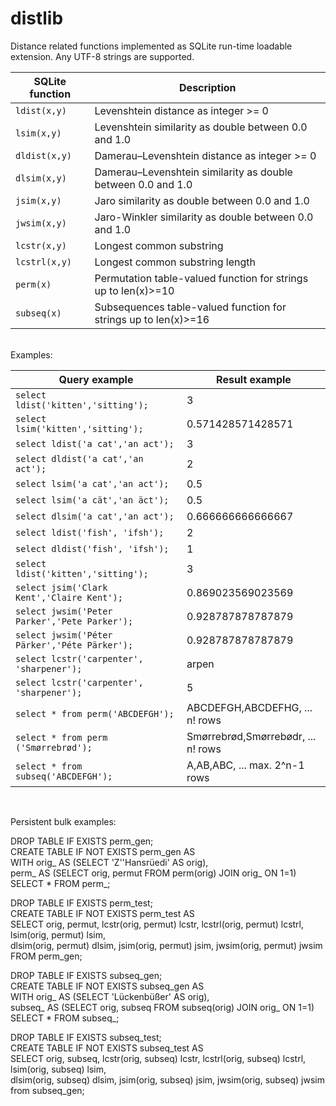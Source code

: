# distlib
 Distance related functions implemented as SQLite run-time loadable extension.
 Any UTF-8 strings are supported.

| SQLite function | Description |  
| --- | --- |
| `ldist(x,y)` | Levenshtein distance as integer >= 0 | 
| `lsim(x,y)` | Levenshtein similarity as double between 0.0 and 1.0  |
| `dldist(x,y)` | Damerau–Levenshtein distance as integer >= 0 |
| `dlsim(x,y)` | Damerau–Levenshtein similarity as double between 0.0 and 1.0 |
| `jsim(x,y)` | Jaro similarity as double between 0.0 and 1.0 | 
| `jwsim(x,y)` | Jaro-Winkler similarity as double between 0.0 and 1.0 | 
| `lcstr(x,y)` | Longest common substring |
| `lcstrl(x,y)` | Longest common substring length |
| `perm(x)` | Permutation table-valued function for strings up to len(x)>=10 | 
| `subseq(x)` | Subsequences table-valued function for strings up to len(x)>=16 | 
<br>
Examples:

| Query example | Result example |
|  --- | --- | 
| `select ldist('kitten','sitting');` | 3 | 
| `select lsim('kitten','sitting');` | 0.571428571428571 |
| `select ldist('a cat','an act');` | 3 | 
| `select dldist('a cat','an act');` | 2 | 
| `select lsim('a cat','an act');` | 0.5 |
| `select lsim('a cät','an äct');` | 0.5 |
| `select dlsim('a cat','an act');` | 0.666666666666667 |
| `select ldist('fish', 'ifsh');` | 2 |
| `select dldist('fish', 'ifsh');` | 1 |   
| `select ldist('kitten','sitting');` | 3 | 
| `select jsim('Clark Kent','Claire Kent');` | 0.869023569023569 |
| `select jwsim('Peter Parker','Pete Parker');` | 0.928787878787879 |
| `select jwsim('Péter Pärker','Péte Pärker');` | 0.928787878787879 |
| `select lcstr('carpenter', 'sharpener');` | arpen |
| `select lcstr('carpenter', 'sharpener');` | 5 |
| `select * from perm('ABCDEFGH');` | ABCDEFGH,ABCDEFHG, ... n! rows |
| `select * from perm ('Smørrebrød');` | Smørrebrød,Smørrebødr, ... n! rows |
| `select * from subseq('ABCDEFGH');` | A,AB,ABC, ... max. 2^n-1 rows |
<br>

Persistent bulk examples:

DROP TABLE IF EXISTS perm_gen;</br>
CREATE TABLE IF NOT EXISTS perm_gen AS</br>
WITH orig_ AS (SELECT 'Z''Hansrüedi' AS orig),</br> 
perm_ AS (SELECT orig, permut FROM perm(orig) JOIN orig_ ON 1=1)</br>
SELECT * FROM perm_;

DROP TABLE IF EXISTS perm_test;</br>
CREATE TABLE IF NOT EXISTS perm_test AS</br>
SELECT orig, permut, lcstr(orig, permut) lcstr, lcstrl(orig, permut) lcstrl, lsim(orig, permut) lsim,</br> 
dlsim(orig, permut) dlsim, jsim(orig, permut) jsim, jwsim(orig, permut) jwsim FROM perm_gen;</br>

DROP TABLE IF EXISTS subseq_gen;</br>
CREATE TABLE IF NOT EXISTS subseq_gen AS</br>
WITH orig_ AS (SELECT 'Lückenbüßer' AS orig),</br> 
subseq_ AS (SELECT orig, subseq FROM subseq(orig) JOIN orig_ ON 1=1)</br>
SELECT * FROM subseq_;</br>

DROP TABLE IF EXISTS subseq_test;</br>
CREATE TABLE IF NOT EXISTS subseq_test AS</br>
SELECT orig, subseq, lcstr(orig, subseq) lcstr, lcstrl(orig, subseq) lcstrl, lsim(orig, subseq) lsim,</br> 
dlsim(orig, subseq) dlsim, jsim(orig, subseq) jsim, jwsim(orig, subseq) jwsim from subseq_gen;</br>


